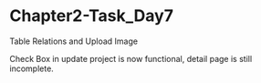 # Chapter2-Task_Day7

Table Relations and Upload Image<br/>

Check Box in update project is now functional, detail page is still incomplete.
